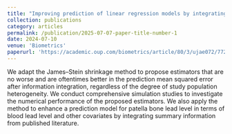 ```yaml
---
title: "Improving prediction of linear regression models by integrating external information from heterogeneous populations: James–Stein estimators"
collection: publications
category: articles
permalink: /publication/2025-07-07-paper-title-number-1
date: 2024-07-10
venue: 'Biometrics'
paperurl: 'https://academic.oup.com/biometrics/article/80/3/ujae072/7727379'
---
```

We adapt the James–Stein shrinkage method to propose estimators that are no worse and are oftentimes better in the prediction mean squared error after information integration, regardless of the degree of study population heterogeneity. We conduct comprehensive simulation studies to investigate the numerical performance of the proposed estimators. We also apply the method to enhance a prediction model for patella bone lead level in terms of blood lead level and other covariates by integrating summary information from published literature.
